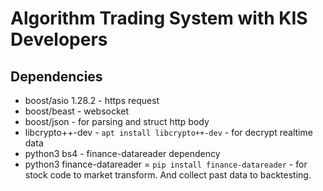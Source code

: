 # Algorithm Trading System with KIS Developers

## Dependencies
- boost/asio 1.28.2 - https request
- boost/beast - websocket
- boost/json - for parsing and struct http body
- libcrypto++-dev - ```apt install libcrypto++-dev``` - for decrypt realtime data
- python3 bs4 - finance-datareader dependency 
- python3 finance-datareader = ```pip install finance-datareader``` - for stock code to market transform. And collect past data to backtesting.
